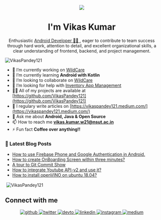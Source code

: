 <!-- <h1 align="center">Hi 👋, I'm Vikas Kumar</h1> -->
<div align="center">
<img src="https://user-images.githubusercontent.com/42115530/92640221-9728ca00-f2fa-11ea-8994-c72b26e937de.gif" align="center"/>
</div>
<h1 align="center">I'm Vikas Kumar</h1>
<p align="center">Enthusiastic <a href="https://VikasPandey121.github.io/">Android Developer 👨‍💻 </a>, eager to contribute to team success through hard work, attention to detail, and
excellent organizational skills, a clear understanding of frontend, backend, and project management.</p>


<p align="left"> <img src="https://komarev.com/ghpvc/?username=VikasPandey121" alt="VikasPandey121" /> </p>

- 🔭 I’m currently working on [WildCare](https://github.com/VikasPandey121/WildCare)
- 🌱 I’m currently learning **Android with Kotlin**
- 👯 I’m looking to collaborate on [WildCare](https://github.com/VikasPandey121/WildCare)
- 🤝 I’m looking for help with [Inventory App Management](https://github.com/VikasPandey121/Internal-Hackathon)
- 👨‍💻 All of my projects are available at [https://github.com/VikasPandey121](https://github.com/VikasPandey121)
- 📝 I regulary write articles on [https://vikaspandey121.medium.com/](https://vikaspandey121.medium.com/)
- 💬 Ask me about **Android, Java & Open Source**
- 📫 How to reach me **vikas.kumar.w21@nsut.ac.in**
- ⚡ Fun fact **Coffee over anything!!**



### 📕 Latest Blog Posts
<!-- BLOG-POST-LIST:START -->
- [How to use Firebase Phone and Google Authentication in Android.](https://vikaspandey121.medium.com/how-to-use-firebase-phone-and-google-authentication-in-android-2581c97e6592?source=rss-a9d5cdf19b1d------2)
- [How to create OnBoarding Screen within three minutes?](https://vikaspandey121.medium.com/how-to-create-onboarding-screen-within-three-minutes-e5b159189faf?source=rss-a9d5cdf19b1d------2)
- [A tour to Git Commit Show](https://vikaspandey121.medium.com/a-tour-to-git-commit-show-56d37e6afc03?source=rss-a9d5cdf19b1d------2)
- [How to integrate Youtube API-v2 and use it?](https://vikaspandey121.medium.com/how-to-integrate-youtube-api-v2-and-use-it-7918945d71c0?source=rss-a9d5cdf19b1d------2)
- [How to install openVINO on ubuntu 18.04?](https://medium.com/coding-blocks/how-to-install-openvino-on-ubuntu-18-04-e8d7d2dc1a8e?source=rss-a9d5cdf19b1d------2)
<!-- BLOG-POST-LIST:END -->


<p>&nbsp;<img align="center" src="https://github-readme-stats.vercel.app/api?username=VikasPandey121&show_icons=true" alt="VikasPandey121" /></p>

## Connect with me  
<div align="center">
<a href="https://github.com/VikasPandey121" target="_blank">
<img src=https://img.shields.io/badge/github-%2324292e.svg?&style=for-the-badge&logo=github&logoColor=white alt=github style="margin-bottom: 5px;" />
</a>
<a href="https://twitter.com/VikasPandey827" target="_blank">
<img src=https://img.shields.io/badge/twitter-%2300acee.svg?&style=for-the-badge&logo=twitter&logoColor=white alt=twitter style="margin-bottom: 5px;" />
</a>
<a href="https://dev.to/vikaspandey121" target="_blank">
<img src=https://img.shields.io/badge/dev.to-%2308090A.svg?&style=for-the-badge&logo=dev.to&logoColor=white alt=devto style="margin-bottom: 5px;" />
</a>
<a href="https://linkedin.com/in/VikasPandey121" target="_blank">
<img src=https://img.shields.io/badge/linkedin-%231E77B5.svg?&style=for-the-badge&logo=linkedin&logoColor=white alt=linkedin style="margin-bottom: 5px;" />
</a>
<a href="https://instagram.com/VikasPandey121" target="_blank">
<img src=https://img.shields.io/badge/instagram-%23000000.svg?&style=for-the-badge&logo=instagram&logoColor=white alt=instagram style="margin-bottom: 5px;" />
</a>
<a href="https://vikaspandey121.medium.com/" target="_blank">
<img src=https://img.shields.io/badge/medium-%23292929.svg?&style=for-the-badge&logo=medium&logoColor=white alt=medium style="margin-bottom: 5px;" />
</a>  
</div>  
  
